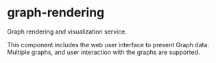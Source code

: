 # graph-rendering
Graph rendering and visualization service.

This component includes the web user interface to present Graph data. Multiple graphs, and user interaction with the graphs are supported.
